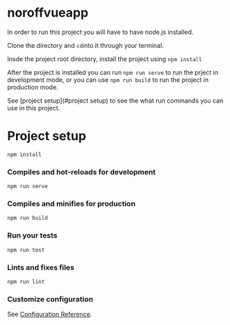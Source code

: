 # noroffvueapp
In order to run this project you will have to have node.js installed.

Clone the directory and ```cd```into it through your terminal.

Insde the project root directory, install the project using ```npm install```

After the project is installed you can run ```npm run serve``` to run the prject in development mode, or you can use ```npm run build``` to run the project in production mode.

See [project setup](#project setup) to see the what run commands you can use in this project.


# Project setup
```
npm install
```

### Compiles and hot-reloads for development
```
npm run serve
```

### Compiles and minifies for production
```
npm run build
```

### Run your tests
```
npm run test
```

### Lints and fixes files
```
npm run lint
```

### Customize configuration
See [Configuration Reference](https://cli.vuejs.org/config/).
